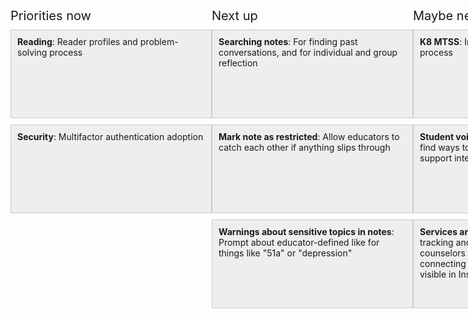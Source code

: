 <style>
.Board {
  display: flex;
}
@media (max-width: 600px) {
  .Board {
    flex-direction: column;
  }
}
@media (min-width: 600px) {
  .Board {
    flex-direction: row;
  }
}


.Board-category {
  flex: 1;
}

.Board-title {
  font-size: 20px;
  margin-bottom: 10px;
}
@media (max-width: 600px) {
  .Board-title {
    margin-top: 20px;
  }
}


.Card {
  display: inline-block;
  background: #eee;
  border: 1px solid #ccc;
  padding: 10px;
  margin-bottom: 10px;
}
@media (max-width: 600px) {
  .Card {
    width: 100%;
    min-height: 120px;
  }
}
@media (min-width: 600px) {
  .Card {
    width: 300px;
    height: 120px;
    overflow-y: scroll;
  }
}
</style>
<div class="Board">
  <div class="Board-category">
    <div class="Board-title">Priorities now</div>
    <div class="Card"><b>Reading</b>: Reader profiles and problem-solving process</div>
    <div class="Card"><b>Security</b>: Multifactor authentication adoption</div>
  </div>

  <div class="Board-category">
    <div class="Board-title">Next up</div>
    <div class="Card"><b>Searching notes</b>: For finding past conversations, and for individual and group reflection</div>
    <div class="Card"><b>Mark note as restricted</b>: Allow educators to catch each other if anything slips through</div>
    <div class="Card"><b>Warnings about sensitive topics in notes</b>: Prompt about educator-defined like for things like "51a" or "depression"</div>
  </div>

  <div class="Board-category">
    <div class="Board-title">Maybe next quarter</div>
    <div class="Card"><b>K8 MTSS</b>: Including student voice in the process</div>
    <div class="Card"><b>Student voice as support</b>: Collaborating to find ways to support more student voice as a support intervention (eg, redirect in HS).</div>
    <div class="Card"><b>Services and supports</b>: Possibly looking into tracking and showing the services that counselors and K8 SST/MTSS teams are connecting students with, and making that visible in Insights.</div>
  </div>
</div>